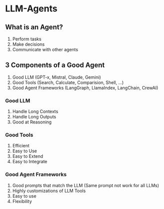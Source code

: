 # LLM-Agents

## What is an Agent?
1. Perform tasks
2. Make decisions
3. Communicate with other agents

## 3 Components of a Good Agent
1. Good LLM (GPT-x, Mistral, Claude, Gemini)
2. Good Tools (Search, Calculate, Comparision, Shell, ...)
3. Good Agent Frameworks (LangGraph, LlamaIndex, LangChain, CrewAI)

### Good LLM
1. Handle Long Contexts
2. Handle Long Outputs
3. Good at Reasoning

### Good Tools
1. Efficient
2. Easy to Use
3. Easy to Extend
4. Easy to Integrate

### Good Agent Frameworks
1. Good prompts that match the LLM (Same prompt not work for all LLMs)
2. Highly customizations of LLM Tools
3. Easy to use
4. Flexibility